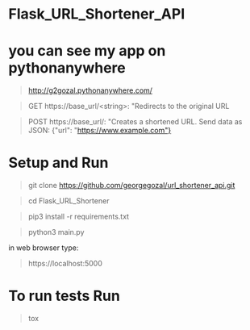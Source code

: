 # Flask_URL_Shortener_API


# you can see my app on pythonanywhere
> http://g2gozal.pythonanywhere.com/

> GET https://base_url/\<string>: "Redirects to the original URL

> POST https://base_url/: "Creates a shortened URL. Send data as JSON: {"url": "https://www.example.com"}

# Setup and Run
> git clone https://github.com/georgegozal/url_shortener_api.git

> cd Flask_URL_Shortener

> pip3 install -r requirements.txt

> python3 main.py

in web browser type:

> https://localhost:5000

# To run tests Run
> tox